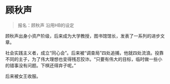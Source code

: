# 顾秋声

> 报名：顾秋声
> 沿用HB的设定

顾秋声出身小资产阶级，后来成为大学教授，图书馆馆长，发表了一系列的进步文章。

社会实践主义者，成立“同心会”。后来被“调查局”四处追捕，他就四处流浪。投靠不同的主子，为了伟大理想也变得残忍狡诈。“只要有伟大的目标，临时做一些小的错事没有问题。下棋还得弃子呢。”

后来被女王收服。